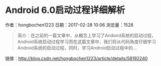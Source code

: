 # Android 6.0启动过程详细解析
作者：hongbochen1223
日期：2017-02-28 10:06
浏览量：1528
> 简介：在之前的一篇文章中，从概念上学习了Andoird系统的启动过程，Android系统启动过程学习而在这篇文章中，我们将从代码角度仔细学习Android系统的启动过程，同时，学习Android启动过程中的...

 链接：http://blog.csdn.net/hongbochen1223/article/details/58192240

